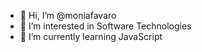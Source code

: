 - 👋 Hi, I’m @moniafavaro
- 👀 I’m interested in Software Technologies 
- 🌱 I’m currently learning JavaScript

<!---
moniafavaro/moniafavaro is a ✨ special ✨ repository because its `README.md` (this file) appears on your GitHub profile.
You can click the Preview link to take a look at your changes.
--->
